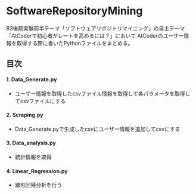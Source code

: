 # SoftwareRepositoryMining

B3後期実験前半テーマ「ソフトウェアリポジトリマイニング」の自主テーマ「AtCoderで初心者がレートを高めるには？」において
AtCoderのユーザー情報を取得する際に書いたPythonファイルをまとめる。
## 目次

#### 1. Data_Generate.py
- ユーザー情報を取得したcsvファイル情報を取得して各パラメータを取得してcsvファイルにする

#### 2. Scraping.py
- Data_Generate.pyで生成したcsvにユーザー情報を追加してcsvにする

#### 3. Data_analysis.py
- 統計情報を取得

#### 4. Linear_Regression.py
- 線形回帰分析を行う
